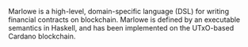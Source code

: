 Marlowe is a high-level, domain-specific language (DSL) for writing financial contracts on blockchain. Marlowe is defined
by an executable semantics in Haskell, and has been implemented on the UTxO-based Cardano blockchain.

